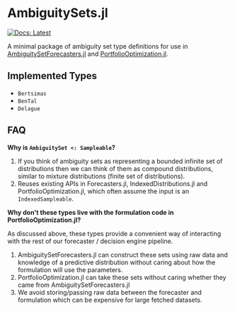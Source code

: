 # AmbiguitySets.jl

[![Docs: Latest](https://img.shields.io/badge/docs-latest-blue.svg)](http://docs.invenia.ca/invenia/research/AmbiguitySets.jl)

A minimal package of ambiguity set type definitions for use in
[AmbiguitySetForecasters.jl](https://gitlab.invenia.ca/invenia/research/AmbiguitySetForecasters.jl) and
[PortfolioOptimization.jl](https://gitlab.invenia.ca/invenia/PortfolioOptimization.jl).

## Implemented Types

- `Bertsimas`
- `BenTal`
- `Delague`

## FAQ

__Why is `AmbiguitySet <: Sampleable`?__

1. If you think of ambiguity sets as representing a bounded infinite set of distributions then we can think of them as compound distributions, similar to mixture distributions (finite set of distributions).
2. Reuses existing APIs in Forecasters.jl, IndexedDistributions.jl and PortfolioOptimization.jl, which often assume the input is an `IndexedSampleable`.

__Why don't these types live with the formulation code in PortfolioOptimization.jl?__

As discussed above, these types provide a convenient way of interacting with the rest of our forecaster / decision engine pipeline.

1. AmbiguitySetForecasters.jl can construct these sets using raw data and knowledge of a predictive distribution without caring about how the formulation will use the parameters.
2. PortfolioOptimization.jl can take these sets without caring whether they came from AmbiguitySetForecasters.jl
3. We avoid storing/passing raw data between the forecaster and formulation which can be expensive for large fetched datasets.
